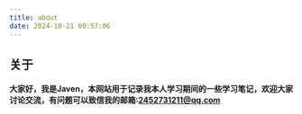 ```yaml
---
title: about
date: 2024-10-21 00:57:06
---
```


## 关于

#### 大家好，我是Javen，本网站用于记录我本人学习期间的一些学习笔记，欢迎大家讨论交流，有问题可以致信我的邮箱:2452731211@qq.com
